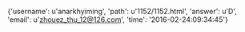 {'username': u'anarkhyiming', 'path': u'1152/1152.html', 'answer': u'D', 'email': u'zhouez_thu_12@126.com', 'time': '2016-02-24:09:34:45'}
